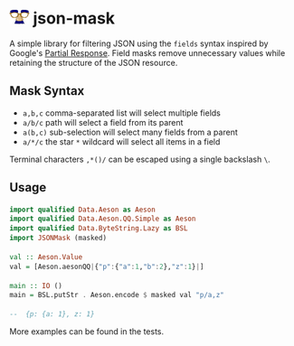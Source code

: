 <h1 align="left">
<img src="logo.png" height=25 width=35 />
json-mask
</h1>

A simple library for filtering JSON using the `fields` syntax inspired by Google's [Partial Response](https://developers.google.com/slides/api/guides/performance#partial). Field masks remove unnecessary values while retaining the structure of the JSON resource.

## Mask Syntax

* `a,b,c` comma-separated list will select multiple fields
* `a/b/c` path will select a field from its parent
* `a(b,c)` sub-selection will select many fields from a parent
* `a/*/c` the star `*` wildcard will select all items in a field

Terminal characters `,*()/` can be escaped using a single backslash `\`.

## Usage

```haskell
import qualified Data.Aeson as Aeson
import qualified Data.Aeson.QQ.Simple as Aeson
import qualified Data.ByteString.Lazy as BSL
import JSONMask (masked)

val :: Aeson.Value
val = [Aeson.aesonQQ|{"p":{"a":1,"b":2},"z":1}|]

main :: IO ()
main = BSL.putStr . Aeson.encode $ masked val "p/a,z"

--  {p: {a: 1}, z: 1}
```

More examples can be found in the tests.
